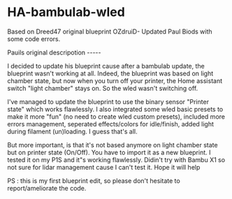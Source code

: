 # HA-bambulab-wled
Based on Dreed47 original blueprint
OZdruiD- Updated Paul Biods with some code errors.

Pauils original descripotion -----

I decided to update his blueprint cause after a bambulab update, the blueprint wasn't working at all. Indeed, the blueprint was based on light chamber state, but now when you turn off your printer, the Home assistant switch "light chamber" stays on. So the wled wasn't switching off. 

I've managed to update the blueprint to use the binary sensor "Printer state" which works flawlessly.
I also integrated some wled basic presets to make it more "fun" (no need to create wled custom presets), included more errors management, seperated effects/colors for idle/finish, added light during filament (un)loading. I guess that's all.

But more important, is that it's not based anymore on light chamber state but on printer state (On/Off).
You have to import it as a new blueprint.
I tested it on my P1S and it"s working flawlessly. Didin't try with Bambu X1 so not sure for lidar management cause I can't test it.
Hope it will help

PS : this is my first blueprint edit, so please don't hesitate to report/ameliorate the code.
